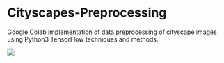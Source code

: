 # Cityscapes-Preprocessing

Google Colab implementation of data preprocessing of cityscape images using Python3 TensorFlow techniques and methods.

![](1.png)
